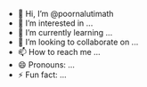 - 👋 Hi, I’m @poornalutimath
- 👀 I’m interested in ...
- 🌱 I’m currently learning ...
- 💞️ I’m looking to collaborate on ...
- 📫 How to reach me ...
- 😄 Pronouns: ...
- ⚡ Fun fact: ...

<!---
poornalutimath/poornalutimath is a ✨ special ✨ repository because its `README.md` (this file) appears on your GitHub profile.
You can click the Preview link to take a look at your changes.
--->
